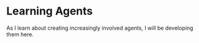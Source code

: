 # Learning Agents

As I learn about creating increasingly involved agents, I will be developing them here.
